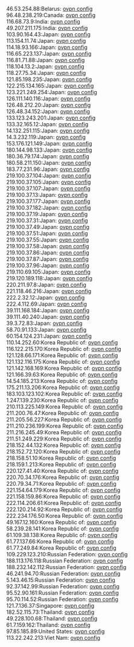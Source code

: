 46.53.254.88:Belarus: [ovpn config](vpn/46_53_254_88.ovpn)  
96.48.238.219:Canada: [ovpn config](vpn/96_48_238_219.ovpn)  
116.68.73.9:India: [ovpn config](vpn/116_68_73_9.ovpn)  
49.207.211.175:India: [ovpn config](vpn/49_207_211_175.ovpn)  
103.90.164.43:Japan: [ovpn config](vpn/103_90_164_43.ovpn)  
113.154.11.74:Japan: [ovpn config](vpn/113_154_11_74.ovpn)  
114.18.93.166:Japan: [ovpn config](vpn/114_18_93_166.ovpn)  
116.65.223.137:Japan: [ovpn config](vpn/116_65_223_137.ovpn)  
116.81.71.88:Japan: [ovpn config](vpn/116_81_71_88.ovpn)  
118.104.13.2:Japan: [ovpn config](vpn/118_104_13_2.ovpn)  
118.27.75.34:Japan: [ovpn config](vpn/118_27_75_34.ovpn)  
121.85.198.235:Japan: [ovpn config](vpn/121_85_198_235.ovpn)  
122.215.134.165:Japan: [ovpn config](vpn/122_215_134_165.ovpn)  
123.221.249.254:Japan: [ovpn config](vpn/123_221_249_254.ovpn)  
126.111.140.116:Japan: [ovpn config](vpn/126_111_140_116.ovpn)  
126.48.212.20:Japan: [ovpn config](vpn/126_48_212_20.ovpn)  
126.48.34.152:Japan: [ovpn config](vpn/126_48_34_152.ovpn)  
133.123.243.201:Japan: [ovpn config](vpn/133_123_243_201.ovpn)  
133.32.165.12:Japan: [ovpn config](vpn/133_32_165_12.ovpn)  
14.132.251.115:Japan: [ovpn config](vpn/14_132_251_115.ovpn)  
14.3.232.119:Japan: [ovpn config](vpn/14_3_232_119.ovpn)  
153.176.121.149:Japan: [ovpn config](vpn/153_176_121_149.ovpn)  
180.144.98.133:Japan: [ovpn config](vpn/180_144_98_133.ovpn)  
180.36.79.174:Japan: [ovpn config](vpn/180_36_79_174.ovpn)  
180.58.211.150:Japan: [ovpn config](vpn/180_58_211_150.ovpn)  
183.77.231.96:Japan: [ovpn config](vpn/183_77_231_96.ovpn)  
219.100.37.104:Japan: [ovpn config](vpn/219_100_37_104.ovpn)  
219.100.37.105:Japan: [ovpn config](vpn/219_100_37_105.ovpn)  
219.100.37.107:Japan: [ovpn config](vpn/219_100_37_107.ovpn)  
219.100.37.13:Japan: [ovpn config](vpn/219_100_37_13.ovpn)  
219.100.37.177:Japan: [ovpn config](vpn/219_100_37_177.ovpn)  
219.100.37.182:Japan: [ovpn config](vpn/219_100_37_182.ovpn)  
219.100.37.19:Japan: [ovpn config](vpn/219_100_37_19.ovpn)  
219.100.37.31:Japan: [ovpn config](vpn/219_100_37_31.ovpn)  
219.100.37.49:Japan: [ovpn config](vpn/219_100_37_49.ovpn)  
219.100.37.51:Japan: [ovpn config](vpn/219_100_37_51.ovpn)  
219.100.37.55:Japan: [ovpn config](vpn/219_100_37_55.ovpn)  
219.100.37.58:Japan: [ovpn config](vpn/219_100_37_58.ovpn)  
219.100.37.86:Japan: [ovpn config](vpn/219_100_37_86.ovpn)  
219.100.37.87:Japan: [ovpn config](vpn/219_100_37_87.ovpn)  
219.100.37.96:Japan: [ovpn config](vpn/219_100_37_96.ovpn)  
219.110.69.105:Japan: [ovpn config](vpn/219_110_69_105.ovpn)  
219.120.189.118:Japan: [ovpn config](vpn/219_120_189_118.ovpn)  
220.211.97.8:Japan: [ovpn config](vpn/220_211_97_8.ovpn)  
221.118.46.216:Japan: [ovpn config](vpn/221_118_46_216.ovpn)  
222.2.32.12:Japan: [ovpn config](vpn/222_2_32_12.ovpn)  
222.4.112.69:Japan: [ovpn config](vpn/222_4_112_69.ovpn)  
39.111.168.184:Japan: [ovpn config](vpn/39_111_168_184.ovpn)  
39.111.40.240:Japan: [ovpn config](vpn/39_111_40_240.ovpn)  
39.3.72.83:Japan: [ovpn config](vpn/39_3_72_83.ovpn)  
58.70.91.133:Japan: [ovpn config](vpn/58_70_91_133.ovpn)  
60.154.124.231:Japan: [ovpn config](vpn/60_154_124_231.ovpn)  
110.14.252.60:Korea Republic of: [ovpn config](vpn/110_14_252_60.ovpn)  
116.122.215.170:Korea Republic of: [ovpn config](vpn/116_122_215_170.ovpn)  
121.128.66.171:Korea Republic of: [ovpn config](vpn/121_128_66_171.ovpn)  
121.132.116.175:Korea Republic of: [ovpn config](vpn/121_132_116_175.ovpn)  
121.142.168.169:Korea Republic of: [ovpn config](vpn/121_142_168_169.ovpn)  
121.166.39.63:Korea Republic of: [ovpn config](vpn/121_166_39_63.ovpn)  
14.54.185.213:Korea Republic of: [ovpn config](vpn/14_54_185_213.ovpn)  
175.211.13.206:Korea Republic of: [ovpn config](vpn/175_211_13_206.ovpn)  
183.103.123.102:Korea Republic of: [ovpn config](vpn/183_103_123_102.ovpn)  
1.247.139.230:Korea Republic of: [ovpn config](vpn/1_247_139_230.ovpn)  
210.113.225.149:Korea Republic of: [ovpn config](vpn/210_113_225_149.ovpn)  
211.200.76.47:Korea Republic of: [ovpn config](vpn/211_200_76_47.ovpn)  
211.205.56.227:Korea Republic of: [ovpn config](vpn/211_205_56_227.ovpn)  
211.210.236.199:Korea Republic of: [ovpn config](vpn/211_210_236_199.ovpn)  
211.216.245.49:Korea Republic of: [ovpn config](vpn/211_216_245_49.ovpn)  
211.51.249.229:Korea Republic of: [ovpn config](vpn/211_51_249_229.ovpn)  
218.152.44.132:Korea Republic of: [ovpn config](vpn/218_152_44_132.ovpn)  
218.152.72.120:Korea Republic of: [ovpn config](vpn/218_152_72_120.ovpn)  
218.158.51.10:Korea Republic of: [ovpn config](vpn/218_158_51_10.ovpn)  
218.159.1.213:Korea Republic of: [ovpn config](vpn/218_159_1_213.ovpn)  
220.127.41.40:Korea Republic of: [ovpn config](vpn/220_127_41_40.ovpn)  
220.70.34.176:Korea Republic of: [ovpn config](vpn/220_70_34_176.ovpn)  
220.79.34.71:Korea Republic of: [ovpn config](vpn/220_79_34_71.ovpn)  
221.154.64.179:Korea Republic of: [ovpn config](vpn/221_154_64_179.ovpn)  
221.158.159.86:Korea Republic of: [ovpn config](vpn/221_158_159_86.ovpn)  
222.114.206.61:Korea Republic of: [ovpn config](vpn/222_114_206_61.ovpn)  
222.120.214.92:Korea Republic of: [ovpn config](vpn/222_120_214_92.ovpn)  
222.234.176.50:Korea Republic of: [ovpn config](vpn/222_234_176_50.ovpn)  
49.167.12.160:Korea Republic of: [ovpn config](vpn/49_167_12_160.ovpn)  
58.239.28.141:Korea Republic of: [ovpn config](vpn/58_239_28_141.ovpn)  
61.109.38.138:Korea Republic of: [ovpn config](vpn/61_109_38_138.ovpn)  
61.77.137.66:Korea Republic of: [ovpn config](vpn/61_77_137_66.ovpn)  
61.77.249.84:Korea Republic of: [ovpn config](vpn/61_77_249_84.ovpn)  
109.229.123.210:Russian Federation: [ovpn config](vpn/109_229_123_210.ovpn)  
188.113.176.118:Russian Federation: [ovpn config](vpn/188_113_176_118.ovpn)  
188.232.142.112:Russian Federation: [ovpn config](vpn/188_232_142_112.ovpn)  
46.241.94.70:Russian Federation: [ovpn config](vpn/46_241_94_70.ovpn)  
5.143.46.15:Russian Federation: [ovpn config](vpn/5_143_46_15.ovpn)  
92.37.142.99:Russian Federation: [ovpn config](vpn/92_37_142_99.ovpn)  
95.52.90.161:Russian Federation: [ovpn config](vpn/95_52_90_161.ovpn)  
95.70.114.52:Russian Federation: [ovpn config](vpn/95_70_114_52.ovpn)  
121.7.136.37:Singapore: [ovpn config](vpn/121_7_136_37.ovpn)  
182.52.115.73:Thailand: [ovpn config](vpn/182_52_115_73.ovpn)  
49.228.100.68:Thailand: [ovpn config](vpn/49_228_100_68.ovpn)  
61.7.159.162:Thailand: [ovpn config](vpn/61_7_159_162.ovpn)  
97.85.185.89:United States: [ovpn config](vpn/97_85_185_89.ovpn)  
113.22.242.213:Viet Nam: [ovpn config](vpn/113_22_242_213.ovpn)  

